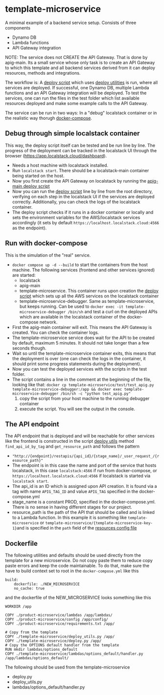 # template-microservice

A minimal example of a backend service setup. Consists of three components
- Dynamo DB
- Lambda functions
- API Gateway integration

NOTE: The service does not CREATE the API Gateway. That is done by apig-main. Its a small service whose only task is to create an API Gateway to which this template and all backend services derived from it can deploy resources, methods and integrations.

The workflow is: A [deploy script](deploy.py) which uses [deploy utilities](deploy_utils.py) is run, where all services are deployed. If successful, one Dynamo DB, multiple Lambda functions and an API Gateway integration will be deployed. To test the services, one can run the files in the test folder which list available resources deployed and make some example calls to the API Gateway.   

The service can be run in two ways: In a "debug" localstack container or in the realistic way thorugh [docker-compose](../docker-compose.yml).

## Debug through simple localstack container
This way, the deploy script itself can be tested and be run line by line. The progress of the deployment can be tracked in the localstack UI through the browser (https://app.localstack.cloud/dashboard).
- Needs a host machine with localstack installed.
- Run `localstack start`. There should be a localstack-main container being started on the host.
- Now you first create the API Gateway on localstack by running the [apig-main deploy script](../apig-main/deploy_apig_main.py)
- Now you can run the [deploy script](deploy.py) line by line from the root directory, verifying on each step in the localstack UI if the services are deployed correctly. Additionally, you can check the logs of the localstack container.
- The deploy script checks if it runs in a docker container or locally and sets the environment variables for the AWS/localstack services accordingly (it sets by default `https://localhost.localstack.cloud:4566` as the endpoint).

## Run with docker-compose
This is the simulation of the "real" service.
- `docker compose up -d --build` to start the containers from the host machine. The following services (frontend and other services ignored) are started:
    - localstack
    - apig-main
    - template-microservice. This container runs upon creation the [deploy script](deploy.py) which sets up all the AWS services on the localstack container
    - template-microservice-debugger. Same as template-microservice, but keeps running. Can be used to `docker exec -it template-microservice-debugger /bin/sh` and test a curl on the deployed APIs which are available in the localstack container of the docker-compose network.
- First the apig-main container will exit. This means the API Gateway is created. You can check the container logs.
- The template-microservice service does wait for the API to be created by default, maximum 5 minutes. It should not take longer than a few seconds though.
- Wait so until the template-microservice container exits, this means that the deployment is over (one can check the logs in the container, it should print some progress statements during the deployment).
- Now you can test the deployed services with the scripts in the test folder.
- The script contains a line in the comment at the beginning of the file, looking like that: `docker cp template-microservice/test/test_apig.py template-microservice-debugger:/app && docker exec template-microservice-debugger /bin/sh -c "python test_apig.py"`
    1. copy the script from your host machine to the running debugger container
    2. execute the script. You will see the output in the console.

## The API endpoint
The API endpoint that is deployed and will be reachable for other services like the frontend is constructed in the script [deploy utils](deploy_utils.py) method `find_api_id_by_tag` and `get_resource_path` and follows the pattern
- `"http://{endpoint}/restapis/{api_id}/{stage_name}/_user_request_/{resource_path}"`
- The endpoint is in this case the name and port of the service that hosts localstack, in this case `localstack:4566` if run from docker-compose, or `https://localhost.localstack.cloud:4566` if localstack is started via `localstack start`.
- The api_id is an ID which is assigned upon API creation. It is found via a tag with name `APIG_TAG_ID` and value `APIG_TAG` specified in the docker-compose.yml
- stage_name is a constant PROD, specified in the docker-compose.yml. There is no sense in having different stages for our project.
- resource_path is the path of the API that should be called and is linked to a Lambda function. In this example it is something like `template-microservice` or `template-microservice/{template-microservice-key-1}`and is specified in the `path` field of the [resources config file](config/resources_to_create.json)

## Dockerfile
The following utilities and defaults should be used directly from the template for a new microservice. Do not copy paste them to reduce copy paste errors and keep the code maintainable. To do that, make sure the have to build context set to root in the `docker-compose.yml` like this
```
build:
    dockerfile: ./NEW_MICROSERVICE
    no_cache: true
```
and the dockerfile of the NEW_MICROSERVICE looks something like this
```
WORKDIR /app

COPY ./product-microservice/lambdas /app/lambdas/
COPY ./product-microservice/config /app/config/
COPY ./product-microservice/requirements.txt /app/

# Copy from the template
COPY ./template-microservice/deploy_utils.py /app/
COPY ./template-microservice/deploy.py /app/
# Copy the OPTIONS default handler from the template
RUN mkdir lambdas/options_default
COPY ./template-microservice/lambdas/options_default/handler.py /app/lambdas/options_default/
```

The following should be used from the template-microservice
- deploy.py
- deploy_utils.py
- lambdas/options_default/handler.py
